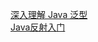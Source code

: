 

[深入理解 Java 泛型](http://blog.csdn.net/u011240877/article/details/53545041)  
[Java反射入门](http://blog.csdn.net/trigl/article/details/51042403)  


